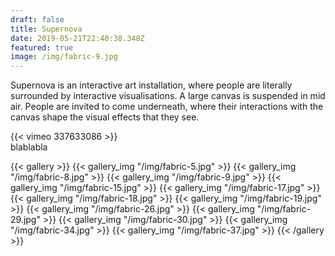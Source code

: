```yaml
---
draft: false
title: Supernova
date: 2019-05-21T22:40:38.348Z
featured: true
image: /img/fabric-9.jpg
---
```

Supernova is an interactive art installation, where people are literally surrounded by interactive visualisations. A large canvas is suspended in mid air. People are invited to come underneath, where their interactions with the canvas shape the visual effects that they see.

{{< vimeo 337633086 >}}
<br>
blablabla

{{< gallery >}}
{{< gallery_img "/img/fabric-5.jpg" >}}
{{< gallery_img "/img/fabric-8.jpg" >}}
{{< gallery_img "/img/fabric-9.jpg" >}}
{{< gallery_img "/img/fabric-15.jpg" >}}
{{< gallery_img "/img/fabric-17.jpg" >}}
{{< gallery_img "/img/fabric-18.jpg" >}}
{{< gallery_img "/img/fabric-19.jpg" >}}
{{< gallery_img "/img/fabric-26.jpg" >}}
{{< gallery_img "/img/fabric-29.jpg" >}}
{{< gallery_img "/img/fabric-30.jpg" >}}
{{< gallery_img "/img/fabric-34.jpg" >}}
{{< gallery_img "/img/fabric-37.jpg" >}}
{{< /gallery >}}
